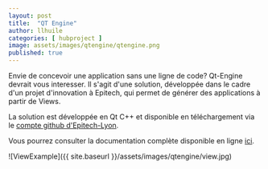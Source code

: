 ```yaml
---
layout: post
title:  "QT Engine"
author: llhuile
categories: [ hubproject ]
image: assets/images/qtengine/qtengine.png
published: true
---
```


Envie de concevoir une application sans une ligne de code? Qt-Engine devrait vous interesser.
Il s'agit d'une solution, développée dans le cadre d'un projet d'innovation à Epitech, qui permet de générer des applications à partir de Views.

La solution est développée en Qt C++ et disponible en téléchargement via le [compte github d'Epitech-Lyon][2].

Vous pourrez consulter la documentation complète disponible en ligne [ici][3].

![ViewExample]({{ site.baseurl }}/assets/images/qtengine/view.jpg)

[1]: https://www.economie.gouv.fr/entreprises/reglement-general-sur-protection-des-donnees-rgpd
[2]: https://github.com/Epitech-Lyon/qt-engine/
[3]: https://github.com/Epitech-Lyon/qt-engine/blob/master/Qt-Engine%20Documentation.pdf